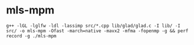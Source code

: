 # mls-mpm
`g++ -lGL -lglfw -ldl -lassimp src/*.cpp lib/glad/glad.c -I lib/ -I src/ -o mls-mpm -Ofast -march=native -mavx2 -mfma -fopenmp -g && perf record -g ./mls-mpm`
